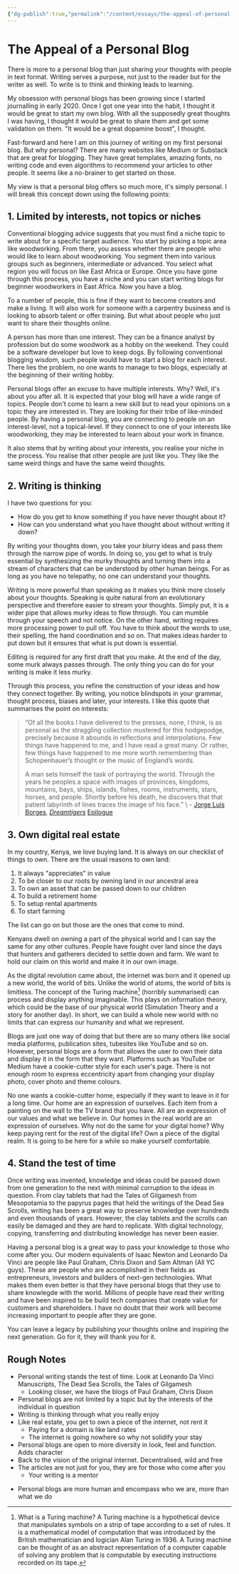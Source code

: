 ```yaml
---
{"dg-publish":true,"permalink":"/content/essays/the-appeal-of-personal-blogs/","noteIcon":""}
---
```


# The Appeal of a Personal Blog

There is more to a personal blog than just sharing your thoughts with people in text format. Writing serves a purpose, not just to the reader but for the writer as well. To write is to think and thinking leads to learning.

My obsession with personal blogs has been growing since I started journalling in early 2020. Once I got one year into the habit, I thought it would be great to start my own blog. With all the supposedly great thoughts I was having, I thought it would be great to share them and get some validation on them. "It would be a great dopamine boost", I thought.

Fast-forward and here I am on this journey of writing on my first personal blog. But why personal? There are many websites like Medium or Substack that are great for blogging. They have great templates, amazing fonts, no writing code and even algorithms to recommend your articles to other people. It seems like a no-brainer to get started on those. 

My view is that a personal blog offers so much more, it's simply personal. I will break this concept down using the following points:

## 1. Limited by interests, not topics or niches
Conventional blogging advice suggests that you must find a niche topic to write about for a specific target audience. You start by picking a topic area like woodworking. From there, you assess whether there are people who would like to learn about woodworking. You segment them into various groups such as beginners, intermediate or advanced. You select what region you will focus on like East Africa or Europe. Once you have gone through this process, you have a niche and you can start writing blogs for beginner woodworkers in East Africa. Now you have a blog.

To a number of people, this is fine if they want to become creators and make a living. It will also work for someone with a carpentry business and is looking to absorb talent or offer training. But what about people who just want to share their thoughts online.

A person has more than one interest. They can be a finance analyst by profession but do some woodwork as a hobby on the weekend. They could be a software developer but love to keep dogs. By following conventional blogging wisdom, such people would have to start a blog for each interest. There lies the problem, no one wants to manage to two blogs, especially at the beginning of their writing hobby.

Personal blogs offer an excuse to have multiple interests. Why? Well, it's about you after all. It is expected that your blog will have a wide range of topics. People don't come to learn a new skill but to read your opinions on a topic they are interested in. They are looking for their tribe of like-minded people. By having a personal blog, you are connecting to people on an interest-level, not a topical-level. If they connect to one of your interests like woodworking, they may be interested to learn about your work in finance.

It also stems that by writing about your interests, you realise your niche in the process. You realise that other people are just like you. They like the same weird things and have the same weird thoughts. 

## 2. Writing is thinking
I have two questions for you:
- How do you get to know something if you have never thought about it? 
- How can you understand what you have thought about without writing it down?

By writing your thoughts down, you take your blurry ideas and pass them through the narrow pipe of words. In doing so, you get to what is truly essential by synthesizing the murky thoughts and turning them into a stream of characters that can be understood by other human beings. For as long as you have no telepathy, no one can understand your thoughts.

Writing is more powerful than speaking as it makes you think more closely about your thoughts. Speaking is quite natural from an evolutionary perspective and therefore easier to stream your thoughts. Simply put, it is a wider pipe that allows murky ideas to flow through. You can mumble through your speech and not notice. On the other hand, writing requires more processing power to pull off. You have to think about the words to use, their spelling, the hand coordination and so on. That makes ideas harder to put down but it ensures that what is put down is essential.

Editing is required for any first draft that you make. At the end of the day, some murk always passes through. The only thing you can do for your writing is make it less murky.

Through this process, you refine the construction of your ideas and how they connect together. By writing, you notice blindspots in your grammar, thought process, biases and later, your interests. I like this quote that summarises the point on interests:

> “Of all the books I have delivered to the presses, none, I think, is as personal as the straggling collection mustered for this hodgepodge, precisely because it abounds in reflections and interpolations. Few things have happened to me, and I have read a great many. Or rather, few things have happened to me more worth remembering than Schopenhauer’s thought or the music of England’s words.
> 
> A man sets himself the task of portraying the world. Through the years he peoples a space with images of provinces, kingdoms, mountains, bays, ships, islands, fishes, rooms, instruments, stars, horses, and people. Shortly before his death, he discovers that that patient labyrinth of lines traces the image of his face.”
\ - [Jorge Luis Borges](https://en.wikipedia.org/wiki/Jorge_Luis_Borges "Jorge Luis Borges")⁠, _[Dreamtigers](https://en.wikipedia.org/wiki/Dreamtigers "Dreamtigers")_ [⁠Epilogue](https://www.gwern.net/docs/www/thefloatinglibrary.com/8de9abd7b5a4a796dadc4416ea8e7285a1d6c751.html "(Original URL: https://thefloatinglibrary.com/2008/12/09/dreamtigers-epiloge-j-l-borges/ )")

## 3. Own digital real estate
In my country, Kenya, we love buying land. It is always on our checklist of things to own. There are the usual reasons to own land:
1. It always "appreciates" in value
2. To be closer to our roots by owning land in our ancestral area
3. To own an asset that can be passed down to our children
4. To build a retirement home
5. To setup rental apartments
6. To start farming

The list can go on but those are the ones that come to mind.

Kenyans dwell on owning a part of the physical world and I can say the same for any other cultures. People have fought over land since the days that hunters and gatherers decided to settle down and farm. We want to hold our claim on this world and make it in our own image.

As the digital revolution came about, the internet was born and it opened up a new world, the world of bits. Unlike the world of atoms, the world of bits is limitless. The concept of the Turing machine[^turing] (horribly summarised) can process and display anything imaginable. This plays on information theory, which could be the base of our physical world (Simulation Theory and a story for another day). In short, we can build a whole new world with no limits that can express our humanity and what we represent. 

Blogs are just one way of doing that but there are so many others like social media platforms, publication sites, tubesites like YouTube and so on. However, personal blogs are a form that allows the user to own their data and display it in the form that they want. Platforms such as YouTube or Medium have a cookie-cutter style for each user's page. There is not enough room to express eccentricity apart from changing your display photo, cover photo and theme colours.

No one wants a cookie-cutter home, especially if they want to leave in it for a long time. Our home are an expression of ourselves. Each item from a painting on the wall to the TV brand that you have. All are an expression of our values and what we believe in. Our homes in the real world are an expression of ourselves. Why not do the same for your digital home? Why keep paying rent for the rest of the digital life? Own a piece of the digital realm. It is going to be here for a while so make yourself comfortable.

## 4. Stand the test of time
Once writing was invented, knowledge and ideas could be passed down from one generation to the next with minimal corruption to the ideas in question. From clay tablets that had the Tales of Gilgamesh from Mesopotamia to the papyrus pages that held the writings of the Dead Sea Scrolls, writing has been a great way to preserve knowledge over hundreds and even thousands of years. However, the clay tablets and the scrolls can easily be damaged and they are hard to replicate. With digital technology, copying, transferring and distributing knowledge has never been easier. 

Having a personal blog is a great way to pass your knowledge to those who come after you. Our modern equivalents of Isaac Newton and Leonardo Da Vinci are people like Paul Graham, Chris Dixon and Sam Altman (All YC guys). These are people who are accomplished in their fields as entrepreneurs, investors and builders of next-gen technologies. What makes them even better is that they have personal blogs that they use to share knowlegde with the world. Millions of people have read their writing and have been inspired to be build tech companies that create value for customers and shareholders. I have no doubt that their work will become increasing important to people after they are gone.

You can leave a legacy by publishing your thoughts online and inspiring the next generation. Go for it, they will thank you for it.

## Rough Notes
* Personal writing stands the test of time. Look at Leonardo Da Vinci Manuscripts, The Dead Sea Scrolls, the Tales of Gilgamesh
	* Looking closer, we have the blogs of Paul Graham, Chris Dixon
* Personal blogs are not limited by a topic but by the interests of the individual in question
* Writing is thinking through what you really enjoy
* Like real estate, you get to own a piece of the internet, not rent it
	* Paying for a domain is like land rates
	* The internet is going nowhere so why not solidify your stay
* Personal blogs are open to more diversity in look, feel and function. Adds character
* Back to the vision of the original internet. Decentralised, wild and free
* The articles are not just for you, they are for those who come after you
	* Your writing is a mentor
- Personal blogs are more human and encompass who we are, more than what we do

[^turing]: What is a Turing machine? A Turing machine is a hypothetical device that manipulates symbols on a strip of tape according to a set of rules. It is a mathematical model of computation that was introduced by the British mathematician and logician Alan Turing in 1936. A Turing machine can be thought of as an abstract representation of a computer capable of solving any problem that is computable by executing instructions recorded on its tape.